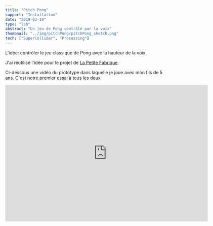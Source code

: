```yaml
---
title: "Pitch Pong"
support: "Installation"
date: "2019-03-19"
type: "lab"
abstract: "Un jeu de Pong contrôlé par la voix"
thumbnail: "../img/pitchPong/pitchPong_sketch.png"
tech: ["SuperCollider", "Processing"]
---
```


L'idée: contrôler le jeu classique de Pong avec la hauteur de la voix.

J'ai réutilisé l'idée pour le projet de [La Petite Fabrique](../petiteFabrique/).

Ci-dessous une vidéo du prototype dans laquelle je joue avec mon fils de 5 ans. C'est notre premier essai à tous les deux.

<div class="iframe-container">
<iframe src="https://player.vimeo.com/video/316172056" width="640" height="430" frameborder="0" allow="autoplay; fullscreen" allowfullscreen></iframe>
</div>

